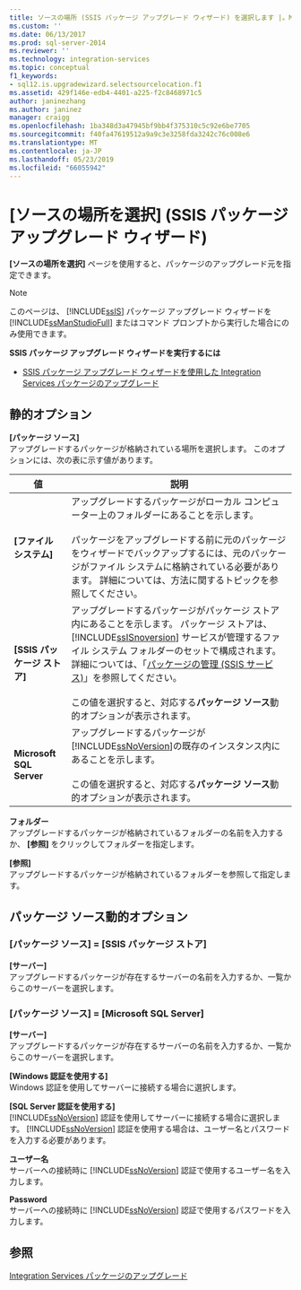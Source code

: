 ```yaml
---
title: ソースの場所 (SSIS パッケージ アップグレード ウィザード) を選択します |。Microsoft Docs
ms.custom: ''
ms.date: 06/13/2017
ms.prod: sql-server-2014
ms.reviewer: ''
ms.technology: integration-services
ms.topic: conceptual
f1_keywords:
- sql12.is.upgradewizard.selectsourcelocation.f1
ms.assetid: 429f146e-edb4-4401-a225-f2c8468971c5
author: janinezhang
ms.author: janinez
manager: craigg
ms.openlocfilehash: 1ba348d3a47945bf9bb4f375310c5c92e6be7705
ms.sourcegitcommit: f40fa47619512a9a9c3e3258fda3242c76c008e6
ms.translationtype: MT
ms.contentlocale: ja-JP
ms.lasthandoff: 05/23/2019
ms.locfileid: "66055942"
---
```

# <a name="select-source-location-ssis-package-upgrade-wizard"></a>[ソースの場所を選択] (SSIS パッケージ アップグレード ウィザード)
  **[ソースの場所を選択]** ページを使用すると、パッケージのアップグレード元を指定できます。  
  
> [!NOTE]  
>  このページは、 [!INCLUDE[ssIS](../includes/ssis-md.md)] パッケージ アップグレード ウィザードを [!INCLUDE[ssManStudioFull](../includes/ssmanstudiofull-md.md)] またはコマンド プロンプトから実行した場合にのみ使用できます。  
  
 **SSIS パッケージ アップグレード ウィザードを実行するには**  
  
-   [SSIS パッケージ アップグレード ウィザードを使用した Integration Services パッケージのアップグレード](install-windows/upgrade-integration-services-packages-using-the-ssis-package-upgrade-wizard.md)  
  
## <a name="static-options"></a>静的オプション  
 **[パッケージ ソース]**  
 アップグレードするパッケージが格納されている場所を選択します。 このオプションには、次の表に示す値があります。  
  
|値|説明|  
|-----------|-----------------|  
|**[ファイル システム]**|アップグレードするパッケージがローカル コンピューター上のフォルダーにあることを示します。<br /><br /> パッケージをアップグレードする前に元のパッケージをウィザードでバックアップするには、元のパッケージがファイル システムに格納されている必要があります。 詳細については、方法に関するトピックを参照してください。|  
|**[SSIS パッケージ ストア]**|アップグレードするパッケージがパッケージ ストア内にあることを示します。 パッケージ ストアは、[!INCLUDE[ssISnoversion](../includes/ssisnoversion-md.md)] サービスが管理するファイル システム フォルダーのセットで構成されます。 詳細については、「[パッケージの管理 (SSIS サービス)](service/package-management-ssis-service.md)」を参照してください。<br /><br /> この値を選択すると、対応する**パッケージ ソース**動的オプションが表示されます。|  
|**Microsoft SQL Server**|アップグレードするパッケージが [!INCLUDE[ssNoVersion](../includes/ssnoversion-md.md)]の既存のインスタンス内にあることを示します。<br /><br /> この値を選択すると、対応する**パッケージ ソース**動的オプションが表示されます。|  
  
 **フォルダー**  
 アップグレードするパッケージが格納されているフォルダーの名前を入力するか、 **[参照]** をクリックしてフォルダーを指定します。  
  
 **[参照]**  
 アップグレードするパッケージが格納されているフォルダーを参照して指定します。  
  
## <a name="package-source-dynamic-options"></a>パッケージ ソース動的オプション  
  
### <a name="package-source--ssis-package-store"></a>[パッケージ ソース] = [SSIS パッケージ ストア]  
 **[サーバー]**  
 アップグレードするパッケージが存在するサーバーの名前を入力するか、一覧からこのサーバーを選択します。  
  
### <a name="package-source--microsoft-sql-server"></a>[パッケージ ソース] = [Microsoft SQL Server]  
 **[サーバー]**  
 アップグレードするパッケージが存在するサーバーの名前を入力するか、一覧からこのサーバーを選択します。  
  
 **[Windows 認証を使用する]**  
 Windows 認証を使用してサーバーに接続する場合に選択します。  
  
 **[SQL Server 認証を使用する]**  
 [!INCLUDE[ssNoVersion](../includes/ssnoversion-md.md)] 認証を使用してサーバーに接続する場合に選択します。 [!INCLUDE[ssNoVersion](../includes/ssnoversion-md.md)] 認証を使用する場合は、ユーザー名とパスワードを入力する必要があります。  
  
 **ユーザー名**  
 サーバーへの接続時に [!INCLUDE[ssNoVersion](../includes/ssnoversion-md.md)] 認証で使用するユーザー名を入力します。  
  
 **Password**  
 サーバーへの接続時に [!INCLUDE[ssNoVersion](../includes/ssnoversion-md.md)] 認証で使用するパスワードを入力します。  
  
## <a name="see-also"></a>参照  
 [Integration Services パッケージのアップグレード](install-windows/upgrade-integration-services-packages.md)  
  
  

